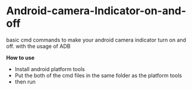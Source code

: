 # Android-camera-Indicator-on-and-off
basic cmd commands to make your android camera indicator turn on and off. with the usage of ADB

**How to use**
- Install android platform tools
- Put the both of the cmd files in the same folder as the platform tools 
- then run 
